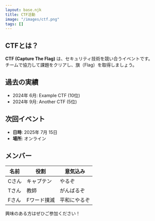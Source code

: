 ```yaml
---
layout: base.njk
title: CTF活動
image: "/images/ctf.png"
tags: []
---
```


## CTFとは？

**CTF (Capture The Flag)** は、セキュリティ技術を競い合うイベントです。  
チームで協力して課題をクリアし、旗（Flag）を取得しましょう。

## 過去の実績

- 2024年 6月: Example CTF (10位)
- 2024年 9月: Another CTF (5位)

## 次回イベント

- **日時**: 2025年 7月 15日
- **場所**: オンライン

## メンバー
|名前|役割 |意気込み |
|--|--|--|
|Cさん|キャプテン|やるぞ|
|Tさん|教師|がんばるぞ|
|Fさん|Fワード撲滅|平和にやるぞ|

興味のある方はぜひご参加ください！

